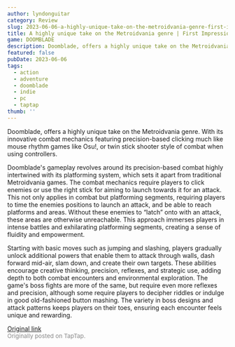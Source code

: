 ```yaml
---
author: lyndonguitar
category: Review
slug: 2023-06-06-a-highly-unique-take-on-the-metroidvania-genre-first-impressions-doomblade
title: A highly unique take on the Metroidvania genre | First Impressions - Doomblade
game: DOOMBLADE
description: Doomblade, offers a highly unique take on the Metroidvania genre. With its innovative combat mechanics featuring precision-based clicking much like mouse rhythm games like Osu!, or twin stick shooter style of combat when using controllers.
featured: false
pubDate: 2023-06-06
tags:
  - action
  - adventure
  - doomblade
  - indie
  - pc
  - taptap
thumb: ''
---
```


Doomblade, offers a highly unique take on the Metroidvania genre. With its innovative combat mechanics featuring precision-based clicking much like mouse rhythm games like Osu!, or twin stick shooter style of combat when using controllers.

Doomblade's gameplay revolves around its precision-based combat highly intertwined with its platforming system, which sets it apart from traditional Metroidvania games. The combat mechanics require players to click enemies or use the right stick for aiming to launch towards it for an attack. This not only applies in combat but platforming segments, requiring players to time the enemies positions to launch an attack, and be able to reach platforms and areas. Without these enemies to “latch” onto with an attack, these areas are otherwise unreachable. This approach immerses players in intense battles and exhilarating platforming segments, creating a sense of fluidity and empowerment.

Starting with basic moves such as jumping and slashing, players gradually unlock additional powers that enable them to attack through walls, dash forward mid-air, slam down, and create their own targets. These abilities encourage creative thinking, precision, reflexes, and strategic use, adding depth to both combat encounters and environmental exploration. The game's boss fights are more of the same, but require even more reflexes and precision, although some require players to decipher riddles or indulge in good old-fashioned button mashing. The variety in boss designs and attack patterns keeps players on their toes, ensuring each encounter feels unique and rewarding.

[Original link](https://www.taptap.io/post/5771390)<br><span style="font-size: 0.95em; color: #888;">Originally posted on TapTap.</span>